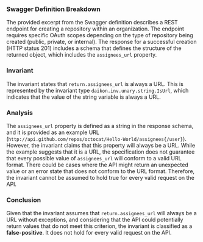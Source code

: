 ### Swagger Definition Breakdown
The provided excerpt from the Swagger definition describes a REST endpoint for creating a repository within an organization. The endpoint requires specific OAuth scopes depending on the type of repository being created (public, private, or internal). The response for a successful creation (HTTP status 201) includes a schema that defines the structure of the returned object, which includes the `assignees_url` property.

### Invariant
The invariant states that `return.assignees_url` is always a URL. This is represented by the invariant type `daikon.inv.unary.string.IsUrl`, which indicates that the value of the string variable is always a URL.

### Analysis
The `assignees_url` property is defined as a string in the response schema, and it is provided as an example URL (`http://api.github.com/repos/octocat/Hello-World/assignees{/user}`). However, the invariant claims that this property will always be a URL. While the example suggests that it is a URL, the specification does not guarantee that every possible value of `assignees_url` will conform to a valid URL format. There could be cases where the API might return an unexpected value or an error state that does not conform to the URL format. Therefore, the invariant cannot be assumed to hold true for every valid request on the API.

### Conclusion
Given that the invariant assumes that `return.assignees_url` will always be a URL without exceptions, and considering that the API could potentially return values that do not meet this criterion, the invariant is classified as a **false-positive**. It does not hold for every valid request on the API.
